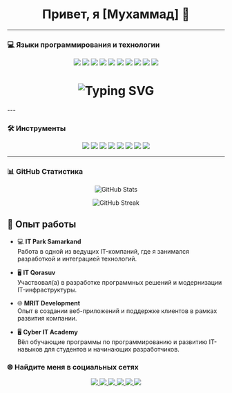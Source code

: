 <h1 align="center">
  <br>
  Привет, я [Мухаммад] 👋 
</h1>


---

### 💻 Языки программирования и технологии

<p align="center">
  <img src="https://img.shields.io/badge/Python-3776AB?style=for-the-badge&logo=python&logoColor=white" />
  <img src="https://img.shields.io/badge/PostgreSQL-4169E1?style=for-the-badge&logo=postgresql&logoColor=white" />
  <img src="https://img.shields.io/badge/JavaScript-F7DF1E?style=for-the-badge&logo=javascript&logoColor=black" />
  <img src="https://img.shields.io/badge/TypeScript-007ACC?style=for-the-badge&logo=typescript&logoColor=white" />
  <img src="https://img.shields.io/badge/HTML-E34F26?style=for-the-badge&logo=html5&logoColor=white" />
  <img src="https://img.shields.io/badge/CSS-1572B6?style=for-the-badge&logo=css3&logoColor=white" />
  <img src="https://img.shields.io/badge/Node.js-339933?style=for-the-badge&logo=nodedotjs&logoColor=white" />
  <img src="https://img.shields.io/badge/Bash-4EAA25?style=for-the-badge&logo=gnu-bash&logoColor=white" />
  <img src="https://img.shields.io/badge/Oh My Zsh-1A2C34?style=for-the-badge&logo=ohmyzsh&logoColor=white" />
  <img src="https://img.shields.io/badge/Git-F05032?style=for-the-badge&logo=git&logoColor=white" />
</p>

<h1 align="center">
  <img src="https://readme-typing-svg.demolab.com?font=Fira+Code&size=36&pause=1000&color=39FF14&width=435&lines=Добро+пожаловать! 😄" alt="Typing SVG" />
</h1>
---

### 🛠 Инструменты

<p align="center">
  <img src="https://img.shields.io/badge/VS Code-007ACC?style=for-the-badge&logo=visual-studio-code&logoColor=white" />
  <img src="https://img.shields.io/badge/PyCharm-000000?style=for-the-badge&logo=pycharm&logoColor=white" />
  <img src="https://img.shields.io/badge/Adobe Photoshop-31A8FF?style=for-the-badge&logo=adobe-photoshop&logoColor=white" />
  <img src="https://img.shields.io/badge/Adobe Illustrator-FF9A00?style=for-the-badge&logo=adobe-illustrator&logoColor=white" />
  <img src="https://img.shields.io/badge/Corel Draw-009543?style=for-the-badge&logo=corel&logoColor=white" />
  <img src="https://img.shields.io/badge/Word-2B579A?style=for-the-badge&logo=microsoft-word&logoColor=white" />
  <img src="https://img.shields.io/badge/Excel-217346?style=for-the-badge&logo=microsoft-excel&logoColor=white" />
  <img src="https://img.shields.io/badge/PowerPoint-B7472A?style=for-the-badge&logo=microsoft-powerpoint&logoColor=white" />
</p>

---

### 📊 GitHub Статистика

<p align="center">
  <img src="https://github-readme-stats.vercel.app/api?username=MaximPROO&show_icons=true&theme=radical&bg_color=141321&title_color=FF0033&text_color=FFFFFF&icon_color=39FF14" alt="GitHub Stats" />
</p>

<p align="center">
  <img src="https://github-readme-streak-stats.herokuapp.com/?user=YOUR_GITHUB_USERNAME&theme=radical&background=141321&stroke=FFFFFF&ring=FF0033&fire=FF0033&currStreakNum=39FF14&sideNums=FFFFFF" alt="GitHub Streak" />
</p>

## 💼 Опыт работы

- 💻 **IT Park Samarkand**  
  Работа в одной из ведущих IT-компаний, где я занимался разработкой и интеграцией технологий.

- 🖥 **IT Qorasuv**  
  Участвовал(а) в разработке программных решений и модернизации IT-инфраструктуры.

- 🌐 **MRIT Development**  
  Опыт в создании веб-приложений и поддержке клиентов в рамках развития компании.

- 🖥 **Cyber IT Academy**  
  Вёл обучающие программы по программированию и развитию IT-навыков для студентов и начинающих разработчиков.



### 🌐 Найдите меня в социальных сетях

<p align="center">
  <a href="https://www.youtube.com/ТВОЙ_КАНАЛ" target="_blank">
    <img src="https://img.shields.io/badge/YouTube-FF0000?style=for-the-badge&logo=youtube&logoColor=white" />
  </a>
  <a href="https://www.instagram.com/ТВОЙ_АККАУНТ" target="_blank">
    <img src="https://img.shields.io/badge/Instagram-E4405F?style=for-the-badge&logo=instagram&logoColor=white" />
  </a>
  <a href="https://wa.me/ТВОЙ_НОМЕР" target="_blank">
    <img src="https://img.shields.io/badge/WhatsApp-25D366?style=for-the-badge&logo=whatsapp&logoColor=white" />
  </a>
  <a href="https://vk.com/ТВОЙ_АККАУНТ" target="_blank">
    <img src="https://img.shields.io/badge/VK-4680C2?style=for-the-badge&logo=vk&logoColor=white" />
  </a>
  <a href="https://www.linkedin.com/in/ТВОЙ_ПРОФИЛЬ" target="_blank">
    <img src="https://img.shields.io/badge/LinkedIn-0A66C2?style=for-the-badge&logo=linkedin&logoColor=white" />
  </a>
  <a href="https://t.me/ТВОЙ_АККАУНТ" target="_blank">
    <img src="https://img.shields.io/badge/Telegram-2CA5E0?style=for-the-badge&logo=telegram&logoColor=white" />
  </a>
</p>
